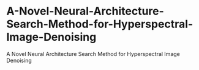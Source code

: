 # A-Novel-Neural-Architecture-Search-Method-for-Hyperspectral-Image-Denoising
A Novel Neural Architecture Search Method for Hyperspectral Image Denoising
